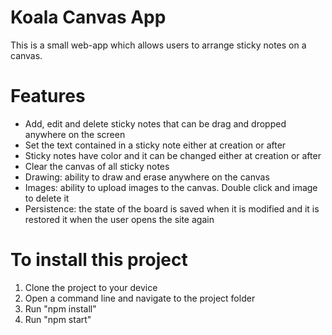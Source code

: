# Koala Canvas App

This is a small web-app which allows users to arrange sticky notes on a canvas.

# Features

* Add, edit and delete sticky notes that can be drag and dropped anywhere on the screen
* Set the text contained in a sticky note either at creation or after
* Sticky notes have color and it can be changed either at creation or after
* Clear the canvas of all sticky notes
* Drawing: ability to draw and erase anywhere on the canvas
* Images: ability to upload images to the canvas. Double click and image to delete it
* Persistence: the state of the board is saved when it is modified and it is restored it when the user opens the site again

# To install this project

1. Clone the project to your device
2. Open a command line and navigate to the project folder
3. Run "npm install"
4. Run "npm start"

